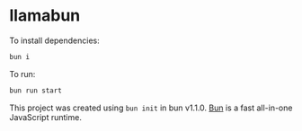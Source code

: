 # llamabun

To install dependencies:

```bash
bun i
```

To run:

```bash
bun run start
```

This project was created using `bun init` in bun v1.1.0. [Bun](https://bun.sh) is a fast all-in-one JavaScript runtime.
